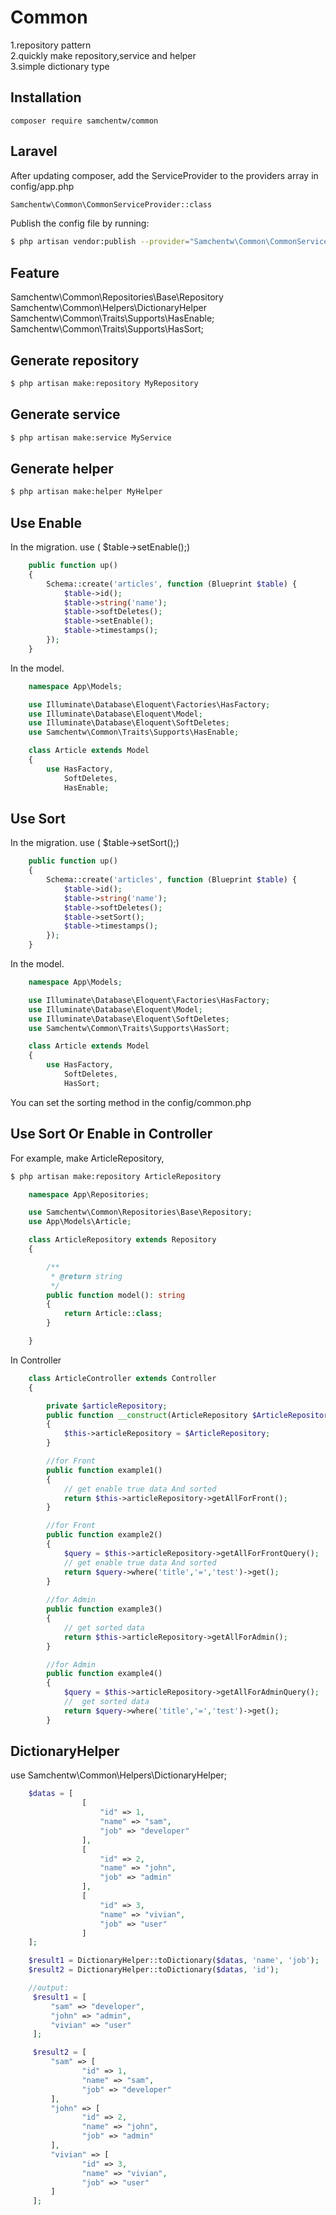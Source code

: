 # Common
1.repository pattern  
2.quickly make repository,service and helper  
3.simple dictionary type
## Installation
`composer require samchentw/common`

## Laravel
After updating composer, add the ServiceProvider to the providers array in config/app.php
```sh
Samchentw\Common\CommonServiceProvider::class
```

Publish the config file by running: 
```sh
$ php artisan vendor:publish --provider="Samchentw\Common\CommonServiceProvider"
```

## Feature
Samchentw\Common\Repositories\Base\Repository  
Samchentw\Common\Helpers\DictionaryHelper  
Samchentw\Common\Traits\Supports\HasEnable;
Samchentw\Common\Traits\Supports\HasSort; 

## Generate repository
```sh
$ php artisan make:repository MyRepository
```
## Generate service
```sh
$ php artisan make:service MyService
```
## Generate helper
```sh
$ php artisan make:helper MyHelper
```
## Use Enable
In the migration. use ( $table->setEnable();)

```php
    public function up()
    {
        Schema::create('articles', function (Blueprint $table) {
            $table->id();
            $table->string('name');
            $table->softDeletes();
            $table->setEnable();
            $table->timestamps();
        });
    }
```

In the model.
```php
    namespace App\Models;

    use Illuminate\Database\Eloquent\Factories\HasFactory;
    use Illuminate\Database\Eloquent\Model;
    use Illuminate\Database\Eloquent\SoftDeletes;
    use Samchentw\Common\Traits\Supports\HasEnable;

    class Article extends Model
    {
        use HasFactory,
            SoftDeletes,
            HasEnable;
```


## Use Sort
In the migration. use ( $table->setSort();)

```php
    public function up()
    {
        Schema::create('articles', function (Blueprint $table) {
            $table->id();
            $table->string('name');
            $table->softDeletes();
            $table->setSort();
            $table->timestamps();
        });
    }
```

In the model.
```php
    namespace App\Models;

    use Illuminate\Database\Eloquent\Factories\HasFactory;
    use Illuminate\Database\Eloquent\Model;
    use Illuminate\Database\Eloquent\SoftDeletes;
    use Samchentw\Common\Traits\Supports\HasSort;

    class Article extends Model
    {
        use HasFactory,
            SoftDeletes,
            HasSort;

```

You can set the sorting method in the config/common.php


## Use Sort Or Enable in Controller

For example, make ArticleRepository,

```sh
$ php artisan make:repository ArticleRepository
```

```php
    namespace App\Repositories;

    use Samchentw\Common\Repositories\Base\Repository;
    use App\Models\Article;

    class ArticleRepository extends Repository
    {

        /**
         * @return string
         */
        public function model(): string
        {
            return Article::class;
        }

    }
```

In Controller

```php
    class ArticleController extends Controller
    {

        private $articleRepository;
        public function __construct(ArticleRepository $ArticleRepository)
        {
            $this->articleRepository = $ArticleRepository;
        }

        //for Front
        public function example1()
        {
            // get enable true data And sorted
            return $this->articleRepository->getAllForFront(); 
        }

        //for Front
        public function example2()
        {
            $query = $this->articleRepository->getAllForFrontQuery();
            // get enable true data And sorted
            return $query->where('title','=','test')->get(); 
        }
        
        //for Admin
        public function example3()
        {
            // get sorted data
            return $this->articleRepository->getAllForAdmin(); 
        }

        //for Admin
        public function example4()
        {
            $query = $this->articleRepository->getAllForAdminQuery();
            //  get sorted data
            return $query->where('title','=','test')->get(); 
        }
```

## DictionaryHelper
use Samchentw\Common\Helpers\DictionaryHelper;
```php
    $datas = [
                [
                    "id" => 1,
                    "name" => "sam",
                    "job" => "developer"
                ],
                [
                    "id" => 2,
                    "name" => "john",
                    "job" => "admin"
                ],
                [
                    "id" => 3,
                    "name" => "vivian",
                    "job" => "user"
                ]
    ];

    $result1 = DictionaryHelper::toDictionary($datas, 'name', 'job');
    $result2 = DictionaryHelper::toDictionary($datas, 'id');

    //output:
     $result1 = [
         "sam" => "developer",
         "john" => "admin",
         "vivian" => "user"
     ];

     $result2 = [
         "sam" => [
                "id" => 1,
                "name" => "sam",
                "job" => "developer"
         ],
         "john" => [
                "id" => 2,
                "name" => "john",
                "job" => "admin"
         ],
         "vivian" => [
                "id" => 3,
                "name" => "vivian",
                "job" => "user"
         ]
     ];
```